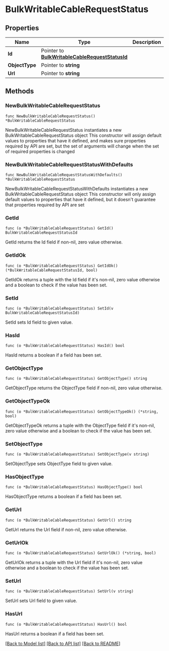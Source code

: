# BulkWritableCableRequestStatus

## Properties

Name | Type | Description | Notes
------------ | ------------- | ------------- | -------------
**Id** | Pointer to [**BulkWritableCableRequestStatusId**](BulkWritableCableRequestStatusId.md) |  | [optional] 
**ObjectType** | Pointer to **string** |  | [optional] 
**Url** | Pointer to **string** |  | [optional] 

## Methods

### NewBulkWritableCableRequestStatus

`func NewBulkWritableCableRequestStatus() *BulkWritableCableRequestStatus`

NewBulkWritableCableRequestStatus instantiates a new BulkWritableCableRequestStatus object
This constructor will assign default values to properties that have it defined,
and makes sure properties required by API are set, but the set of arguments
will change when the set of required properties is changed

### NewBulkWritableCableRequestStatusWithDefaults

`func NewBulkWritableCableRequestStatusWithDefaults() *BulkWritableCableRequestStatus`

NewBulkWritableCableRequestStatusWithDefaults instantiates a new BulkWritableCableRequestStatus object
This constructor will only assign default values to properties that have it defined,
but it doesn't guarantee that properties required by API are set

### GetId

`func (o *BulkWritableCableRequestStatus) GetId() BulkWritableCableRequestStatusId`

GetId returns the Id field if non-nil, zero value otherwise.

### GetIdOk

`func (o *BulkWritableCableRequestStatus) GetIdOk() (*BulkWritableCableRequestStatusId, bool)`

GetIdOk returns a tuple with the Id field if it's non-nil, zero value otherwise
and a boolean to check if the value has been set.

### SetId

`func (o *BulkWritableCableRequestStatus) SetId(v BulkWritableCableRequestStatusId)`

SetId sets Id field to given value.

### HasId

`func (o *BulkWritableCableRequestStatus) HasId() bool`

HasId returns a boolean if a field has been set.

### GetObjectType

`func (o *BulkWritableCableRequestStatus) GetObjectType() string`

GetObjectType returns the ObjectType field if non-nil, zero value otherwise.

### GetObjectTypeOk

`func (o *BulkWritableCableRequestStatus) GetObjectTypeOk() (*string, bool)`

GetObjectTypeOk returns a tuple with the ObjectType field if it's non-nil, zero value otherwise
and a boolean to check if the value has been set.

### SetObjectType

`func (o *BulkWritableCableRequestStatus) SetObjectType(v string)`

SetObjectType sets ObjectType field to given value.

### HasObjectType

`func (o *BulkWritableCableRequestStatus) HasObjectType() bool`

HasObjectType returns a boolean if a field has been set.

### GetUrl

`func (o *BulkWritableCableRequestStatus) GetUrl() string`

GetUrl returns the Url field if non-nil, zero value otherwise.

### GetUrlOk

`func (o *BulkWritableCableRequestStatus) GetUrlOk() (*string, bool)`

GetUrlOk returns a tuple with the Url field if it's non-nil, zero value otherwise
and a boolean to check if the value has been set.

### SetUrl

`func (o *BulkWritableCableRequestStatus) SetUrl(v string)`

SetUrl sets Url field to given value.

### HasUrl

`func (o *BulkWritableCableRequestStatus) HasUrl() bool`

HasUrl returns a boolean if a field has been set.


[[Back to Model list]](../README.md#documentation-for-models) [[Back to API list]](../README.md#documentation-for-api-endpoints) [[Back to README]](../README.md)


